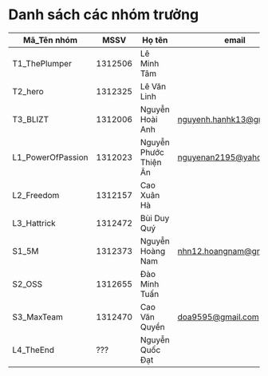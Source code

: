 # Danh sách các nhóm trưởng 

Mã_Tên nhóm |  MSSV | Họ tên | email |  Tài khoản GitHub
----------- | ----- | ------ | ----- | -------------------
T1_ThePlumper |1312506 |Lê Minh Tâm | | 
T2_hero |1312325 |Lê Văn Linh | | 
T3_BLIZT |1312006 |Nguyễn Hoài Anh |nguyenh.hanhk13@gmail.com |Izker 
L1_PowerOfPassion |1312023 |Nguyễn Phước Thiện Ân |nguyenan2195@yahoo.com |nguyenan1312023 
L2_Freedom |1312157 |Cao Xuân Hà | | 
L3_Hattrick |1312472 |Bùi Duy Quý | | 
S1_5M |1312373 |Nguyễn Hoàng Nam | nhn12.hoangnam@gmail.com| nhn12
S2_OSS |1312655 |Đào Minh Tuấn | | 
S3_MaxTeam |1312470 |Cao Văn Quyền | doa9595@gmail.com| quyen91
L4_TheEnd |??? |Nguyễn Quốc Đạt | | 
















